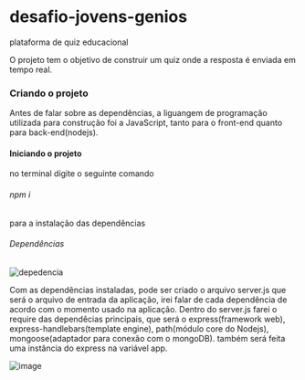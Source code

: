 # desafio-jovens-genios
plataforma de quiz educacional

O projeto tem o objetivo de construir um quiz onde a resposta é enviada em tempo real.

### Criando o projeto

Antes de falar sobre as dependências, a liguangem de programação utilizada para construção foi a JavaScript, tanto para o front-end quanto para back-end(nodejs). 

#### Iniciando o projeto 

no terminal digite o seguinte comando
###### npm i 
para a instalação das dependências 

###### Dependências
  
![depedencia](https://user-images.githubusercontent.com/47647868/136078129-c65d5721-8e11-4a06-859b-ac2ea89c7cdd.png)

Com as dependências instaladas, pode ser criado o arquivo server.js que será o arquivo de entrada da aplicação,
irei falar de cada dependência de acordo com o momento usado na aplicação.
Dentro do server.js farei o require das dependêcias principais, que será o express(framework web), express-handlebars(template engine), path(módulo core do Nodejs), mongoose(adaptador para conexão com o mongoDB). também será feita uma instância do express na variável app. 

![image](https://user-images.githubusercontent.com/47647868/136086614-a2fbeaf7-1f93-4627-894b-1f6239957fc8.png)
